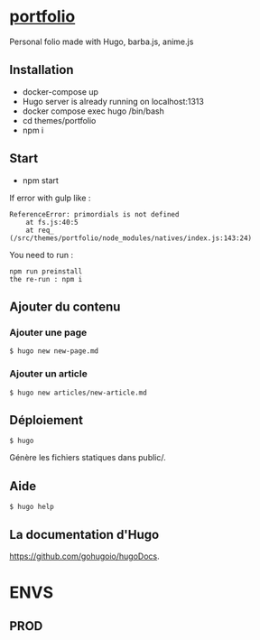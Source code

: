 # [portfolio](https://bastiencornier.com/)

Personal folio made with Hugo, barba.js, anime.js 

## Installation

- docker-compose up
- Hugo server is already running on localhost:1313
- docker compose exec hugo /bin/bash
- cd themes/portfolio
- npm i


## Start

- npm start

If error with gulp like :
```
ReferenceError: primordials is not defined
    at fs.js:40:5
    at req_ (/src/themes/portfolio/node_modules/natives/index.js:143:24)
``` 
You need to run : 
```
npm run preinstall
the re-run : npm i
```

## Ajouter du contenu

### Ajouter une page 

    $ hugo new new-page.md

### Ajouter un article

    $ hugo new articles/new-article.md

## Déploiement

    $ hugo

Génère les fichiers statiques dans public/.


## Aide

    $ hugo help

## La documentation d'Hugo

 https://github.com/gohugoio/hugoDocs. 

# ENVS

## PROD





